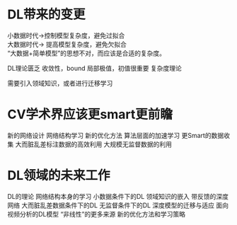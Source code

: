 # DL带来的变更<br>
小数据时代->控制模型复杂度，避免过拟合<br>
大数据时代-> 提高模型复杂度，避免欠拟合<br>
“大数据+简单模型”的思想不对，而应该是合适的复杂度。<br>

DL理论匮乏
收敛性，bound
局部极值，初值很重要
复杂度理论

需要引入领域知识，或者进行迁移学习

# CV学术界应该更smart更前瞻
新的网络设计
网络结构学习
新的优化方法
算法层面的加速学习
更Smart的数据收集
大而脏乱差标注数据的高效利用
大规模无监督数据的利用
# DL领域的未来工作
DL的理论
网络结构本身的学习
小数据条件下的DL
领域知识的嵌入
带反馈的深度网络
大而脏乱差数据条件下的DL
无监督条件下的DL
深度模型的迁移与适应
面向视频分析的DL模型
“非线性”的更多来源
新的优化方法和学习策略